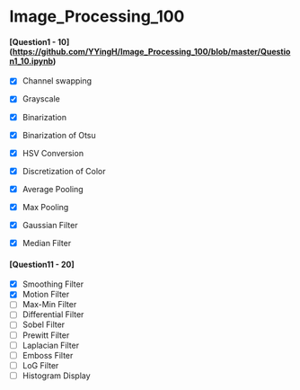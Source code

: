 # Image_Processing_100


#### [Question1 - 10] (https://github.com/YYingH/Image_Processing_100/blob/master/Question1_10.ipynb)

- [x] Channel swapping
- [x] Grayscale
- [x] Binarization
- [x] Binarization of Otsu
- [x] HSV Conversion
- [x] Discretization of Color
- [x] Average Pooling
- [x] Max Pooling
- [x] Gaussian Filter
- [x] Median Filter


#### [Question11 - 20]

- [x] Smoothing Filter
- [x] Motion Filter
- [ ] Max-Min Filter
- [ ] Differential Filter
- [ ] Sobel Filter
- [ ] Prewitt Filter
- [ ] Laplacian Filter
- [ ] Emboss Filter
- [ ] LoG Filter
- [ ] Histogram Display